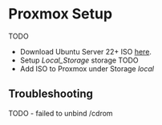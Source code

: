 # Proxmox Setup

TODO

* Download Ubuntu Server 22+ ISO [here](https://ubuntu.com/download/server).
* Setup *Local_Storage* storage TODO
* Add ISO to Proxmox under Storage *local*

## Troubleshooting

TODO - failed to unbind /cdrom


